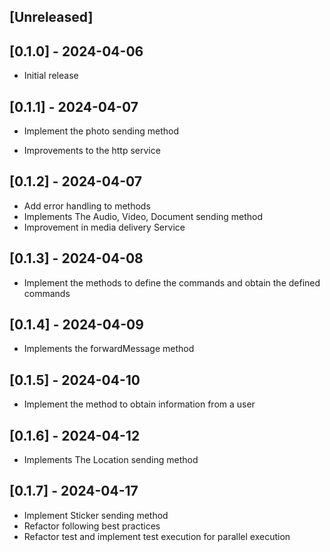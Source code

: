 ## [Unreleased]

## [0.1.0] - 2024-04-06

- Initial release

## [0.1.1] - 2024-04-07

- Implement the photo sending method

- Improvements to the http service

## [0.1.2] - 2024-04-07 

- Add error handling to methods
- Implements The Audio, Video, Document sending method
- Improvement in media delivery Service

## [0.1.3] - 2024-04-08 

- Implement the methods to define the commands and obtain the defined commands

## [0.1.4] - 2024-04-09 

- Implements the forwardMessage method

## [0.1.5] - 2024-04-10

- Implement the method to obtain information from a user

## [0.1.6] - 2024-04-12

- Implements The Location sending method

## [0.1.7] - 2024-04-17

- Implement Sticker sending method
- Refactor following best practices
- Refactor test and implement test execution for parallel execution
